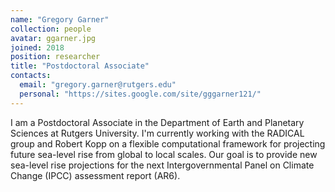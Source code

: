 ```yaml
---
name: "Gregory Garner"
collection: people
avatar: ggarner.jpg
joined: 2018
position: researcher
title: "Postdoctoral Associate"
contacts:
  email: "gregory.garner@rutgers.edu"
  personal: "https://sites.google.com/site/gggarner121/"
---
```


I am a Postdoctoral Associate in the Department of Earth and Planetary Sciences at Rutgers University.  I'm currently working with the RADICAL group and Robert Kopp on a flexible computational framework for projecting future sea-level rise from global to local scales.  Our goal is to provide new sea-level rise projections for the next Intergovernmental Panel on Climate Change (IPCC) assessment report (AR6).
